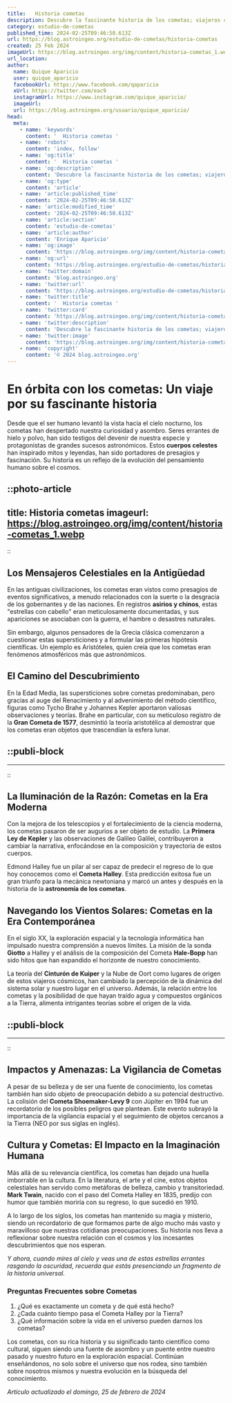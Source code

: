 ```yaml
---
title:   Historia cometas 
description: Descubre la fascinante historia de los cometas; viajeros cósmicos que han cautivado a la humanidad desde la antigüedad. Explore con nosotros.
category: estudio-de-cometas
published_time: 2024-02-25T09:46:50.613Z
url: https://blog.astroingeo.org/estudio-de-cometas/historia-cometas
created: 25 Feb 2024
imageUrl: https://blog.astroingeo.org/img/content/historia-cometas_1.webp
url_location:
author:
  name: Quique Aparicio
  user: quique_aparicio
  facebookUrl: https://www.facebook.com/qaparicio
  xUrl: https://twitter.com/eac9
  instagramUrl: https://www.instagram.com/quique_aparicio/
  imageUrl: 
  url: https://blog.astroingeo.org/usuario/quique_aparicio/
head:
  meta:
    - name: 'keywords'
      content: '  Historia cometas '
    - name: 'robots'
      content: 'index, follow'
    - name: 'og:title'
      content: '  Historia cometas '
    - name: 'og:description'
      content: 'Descubre la fascinante historia de los cometas; viajeros cósmicos que han cautivado a la humanidad desde la antigüedad. Explore con nosotros.'
    - name: 'og:type'
      content: 'article'
    - name: 'article:published_time'
      content: '2024-02-25T09:46:50.613Z'
    - name: 'article:modified_time'
      content: '2024-02-25T09:46:50.613Z'
    - name: 'article:section'
      content: 'estudio-de-cometas'
    - name: 'article:author'
      content: 'Enrique Aparicio'
    - name: 'og:image'
      content: 'https://blog.astroingeo.org/img/content/historia-cometas_1.webp'
    - name: 'og:url'
      content: 'https://blog.astroingeo.org/estudio-de-cometas/historia-cometas'
    - name: 'twitter:domain'
      content: 'blog.astroingeo.org'
    - name: 'twitter:url'
      content: 'https://blog.astroingeo.org/estudio-de-cometas/historia-cometas'
    - name: 'twitter:title'
      content: '  Historia cometas '
    - name: 'twitter:card'
      content: 'https://blog.astroingeo.org/img/content/historia-cometas_1.webp'
    - name: 'twitter:description'
      content: 'Descubre la fascinante historia de los cometas; viajeros cósmicos que han cautivado a la humanidad desde la antigüedad. Explore con nosotros.'
    - name: 'twitter:image'
      content: 'https://blog.astroingeo.org/img/content/historia-cometas_1.webp'
    - name: 'copyright'
      content: '© 2024 blog.astroingeo.org'
---
```

# En órbita con los cometas: Un viaje por su fascinante historia

Desde que el ser humano levantó la vista hacia el cielo nocturno, los cometas han despertado nuestra curiosidad y asombro. Seres errantes de hielo y polvo, han sido testigos del devenir de nuestra especie y protagonistas de grandes sucesos astronómicos. Estos **cuerpos celestes** han inspirado mitos y leyendas, han sido portadores de presagios y fascinación. Su historia es un reflejo de la evolución del pensamiento humano sobre el cosmos. 


::photo-article
---
title:   Historia cometas 
imageurl: https://blog.astroingeo.org/img/content/historia-cometas_1.webp
---
::


## Los Mensajeros Celestiales en la Antigüedad

En las antiguas civilizaciones, los cometas eran vistos como presagios de eventos significativos, a menudo relacionados con la suerte o la desgracia de los gobernantes y de las naciones. En registros **asirios y chinos**, estas "estrellas con cabello" eran meticulosamente documentadas, y sus apariciones se asociaban con la guerra, el hambre o desastres naturales.

Sin embargo, algunos pensadores de la Grecia clásica comenzaron a cuestionar estas supersticiones y a formular las primeras hipótesis científicas. Un ejemplo es Aristóteles, quien creía que los cometas eran fenómenos atmosféricos más que astronómicos.

## El Camino del Descubrimiento

En la Edad Media, las supersticiones sobre cometas predominaban, pero gracias al auge del Renacimiento y al advenimiento del método científico, figuras como Tycho Brahe y Johannes Kepler aportaron valiosas observaciones y teorías. Brahe en particular, con su meticuloso registro de la **Gran Cometa de 1577**, desmintió la teoría aristotélica al demostrar que los cometas eran objetos que trascendían la esfera lunar.


  ::publi-block
  ---
  ---
  ::
  
  
## La Iluminación de la Razón: Cometas en la Era Moderna

Con la mejora de los telescopios y el fortalecimiento de la ciencia moderna, los cometas pasaron de ser augurios a ser objeto de estudio. La **Primera Ley de Kepler** y las observaciones de Galileo Galilei, contribuyeron a cambiar la narrativa, enfocándose en la composición y trayectoria de estos cuerpos.

Edmond Halley fue un pilar al ser capaz de predecir el regreso de lo que hoy conocemos como el **Cometa Halley**. Esta predicción exitosa fue un gran triunfo para la mecánica newtoniana y marcó un antes y después en la historia de la **astronomía de los cometas**.

## Navegando los Vientos Solares: Cometas en la Era Contemporánea

En el siglo XX, la exploración espacial y la tecnología informática han impulsado nuestra comprensión a nuevos límites. La misión de la sonda **Giotto** a Halley y el análisis de la composición del Cometa **Hale-Bopp** han sido hitos que han expandido el horizonte de nuestro conocimiento.

La teoría del **Cinturón de Kuiper** y la Nube de Oort como lugares de origen de estos viajeros cósmicos, han cambiado la percepción de la dinámica del sistema solar y nuestro lugar en el universo. Además, la relación entre los cometas y la posibilidad de que hayan traído agua y compuestos orgánicos a la Tierra, alimenta intrigantes teorías sobre el origen de la vida.


  ::publi-block
  ---
  ---
  ::
  
  
## Impactos y Amenazas: La Vigilancia de Cometas

A pesar de su belleza y de ser una fuente de conocimiento, los cometas también han sido objeto de preocupación debido a su potencial destructivo. La colisión del **Cometa Shoemaker-Levy 9** con Júpiter en 1994 fue un recordatorio de los posibles peligros que plantean. Este evento subrayó la importancia de la vigilancia espacial y el seguimiento de objetos cercanos a la Tierra (NEO por sus siglas en inglés).

## Cultura y Cometas: El Impacto en la Imaginación Humana

Más allá de su relevancia científica, los cometas han dejado una huella imborrable en la cultura. En la literatura, el arte y el cine, estos objetos celestiales han servido como metáforas de belleza, cambio y transitoriedad. **Mark Twain**, nacido con el paso del Cometa Halley en 1835, predijo con humor que también moriría con su regreso, lo que sucedió en 1910.

A lo largo de los siglos, los cometas han mantenido su magia y misterio, siendo un recordatorio de que formamos parte de algo mucho más vasto y maravilloso que nuestras cotidianas preocupaciones. Su historia nos lleva a reflexionar sobre nuestra relación con el cosmos y los incesantes descubrimientos que nos esperan.

*Y ahora, cuando mires al cielo y veas una de estas estrellas errantes rasgando la oscuridad, recuerda que estás presenciando un fragmento de la historia universal.*

### Preguntas Frecuentes sobre Cometas

1. ¿Qué es exactamente un cometa y de qué está hecho?
2. ¿Cada cuánto tiempo pasa el Cometa Halley por la Tierra?
3. ¿Qué información sobre la vida en el universo pueden darnos los cometas?

Los cometas, con su rica historia y su significado tanto científico como cultural, siguen siendo una fuente de asombro y un puente entre nuestro pasado y nuestro futuro en la exploración espacial. Continúan enseñándonos, no solo sobre el universo que nos rodea, sino también sobre nosotros mismos y nuestra evolución en la búsqueda del conocimiento.

_Artículo actualizado el domingo, 25 de febrero de 2024_